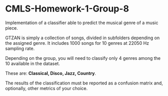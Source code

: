 # CMLS-Homework-1-Group-8

Implementation of a classifier able to predict the musical genre of a music piece.


GTZAN is simply a collection of songs, divided in subfolders depending on the assigned genre.
It includes 1000 songs for 10 genres at 22050 Hz sampling rate.

Depending on the group, you will need to classify only 4 genres among the 10 available in the dataset.

These are: **Classical, Disco, Jazz, Country**.
  
The results of the classification must be reported as a confusion matrix and, optionally, other metrics of your choice.
